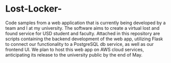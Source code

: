 # Lost-Locker-
Code samples from a web application that is currently being developed by a team and I at my university. The software aims to create a virtual lost and found service for USD student and faculty. Attached in this repository are scripts containing the backend development of the web app, utilizing Flask to connect our functionality to a PostgreSQL db service, as well as our frontend UI. We plan to host this web app on AWS cloud services, anticipating its release to the university public by the end of May. 
